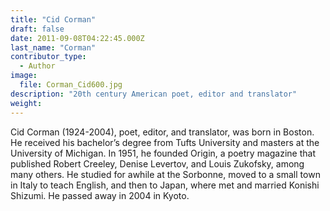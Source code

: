 ```yaml
---
title: "Cid Corman"
draft: false
date: 2011-09-08T04:22:45.000Z
last_name: "Corman"
contributor_type:
  - Author
image:
  file: Corman_Cid600.jpg
description: "20th century American poet, editor and translator"
weight:
---
```


Cid Corman (1924-2004), poet, editor, and translator, was born in Boston. He received his bachelor’s degree from Tufts University and masters at the University of Michigan. In 1951, he founded Origin, a poetry magazine that published Robert Creeley, Denise Levertov, and Louis Zukofsky, among many others. He studied for awhile at the Sorbonne, moved to a small town in Italy to teach English, and then to Japan, where met and married Konishi Shizumi. He passed away in 2004 in Kyoto.

